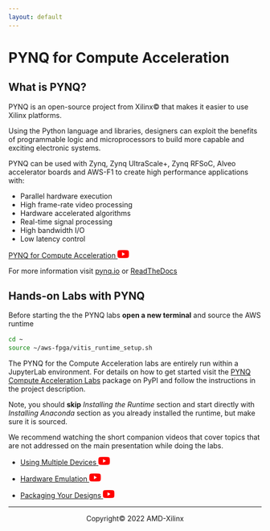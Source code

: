 ```yaml
---
layout: default
---
```


# PYNQ for Compute Acceleration

## What is PYNQ?

PYNQ is an open-source project from Xilinx&copy; that makes it easier to use Xilinx platforms.

Using the Python language and libraries, designers can exploit the benefits of programmable logic and microprocessors to build more capable and exciting electronic systems.

PYNQ can be used with Zynq, Zynq UltraScale+, Zynq RFSoC, Alveo accelerator boards and AWS-F1 to create high performance applications with:

- Parallel hardware execution
- High frame-rate video processing
- Hardware accelerated algorithms
- Real-time signal processing
- High bandwidth I/O
- Low latency control

[PYNQ for Compute Acceleration ![alt text](assets/images/youtube.png)](https://youtu.be/WgA_FgO_rAo)

For more information visit [pynq.io](http://www.pynq.io/) or [ReadTheDocs](https://pynq.readthedocs.io/)

## Hands-on Labs with PYNQ

Before starting the the PYNQ labs **open a new terminal** and source the AWS runtime

```sh
cd ~
source ~/aws-fpga/vitis_runtime_setup.sh
```

The PYNQ for the Compute Acceleration labs are entirely run within a JupyterLab environment. For details on how to get started visit the [PYNQ Compute Acceleration Labs](https://pypi.org/project/pynq-compute-labs/) package on PyPI and follow the instructions in the project description. 

Note, you should **skip** *Installing the Runtime* section and start directly with *Installing Anaconda* section as you already installed the runtime, but make sure it is sourced.

We recommend watching the short companion videos that cover topics that are not addressed on the main presentation while doing the labs.

* [Using Multiple Devices ![alt text](assets/images/youtube.png)](https://youtu.be/tk2XDW-Hpco)

* [Hardware Emulation ![alt text](assets/images/youtube.png)](https://youtu.be/ylVEo0d83iM)

* [Packaging Your Designs ![alt text](assets/images/youtube.png)](https://youtu.be/S2oSliWHpsA)

---------------------------------------
<p align="center">Copyright&copy; 2022 AMD-Xilinx</p>